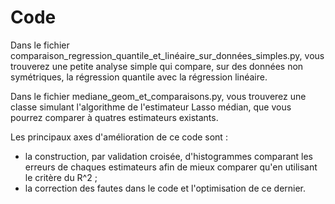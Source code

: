 # Code

Dans le fichier comparaison_regression_quantile_et_linéaire_sur_données_simples.py, vous trouverez une petite analyse simple qui compare, sur des données non symétriques, la régression quantile avec la régression linéaire. 

Dans le fichier mediane_geom_et_comparaisons.py, vous trouverez une classe simulant l'algorithme de l'estimateur Lasso médian, que vous pourrez comparer à quatres estimateurs existants. 

Les principaux axes d'amélioration de ce code sont : 
- la construction, par validation croisée, d'histogrammes comparant les erreurs de chaques estimateurs afin de mieux comparer qu'en utilisant le critère du R^2 ; 
- la correction des fautes dans le code et l'optimisation de ce dernier. 

